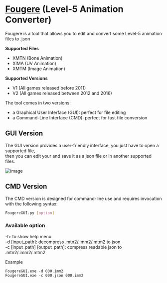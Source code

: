 # [Fougere](https://github.com/Tiniifan/Fougere/releases/latest) (Level-5 Animation Converter)

Fougere is a tool that allows you to edit and convert some Level-5 animation files to .json  

**Supported Files**
- XMTN (Bone Animation)
- XIMA (UV Animation)
- XMTM (Image Animation)

**Supported Versions**
- V1 (All games released before 2011)
- V2 (All games released between 2012 and 2016)

The tool comes in two versions: 
- a Graphical User Interface (GUI): perfect for file editing
- a Command-Line Interface (CMD): perfect for fast file conversion
  
## GUI Version

The GUI version provides a user-friendly interface, you just have to open a supported file,  
then you can edit your and save it as a json file or in another supported files.

![image](https://github.com/Tiniifan/Fougere/assets/30804632/d441acfc-8d4a-490a-a89b-b48c092120d6)

## CMD Version
The CMD version is designed for command-line use and requires invocation with the following syntax:

```bash
FougereGUI.py [option]
````

### Available option
-h: to show help menu  
-d [input_path]: decompress .mtn2/.imm2/.mtm2 to json  
-c [input_path] [output_path]: compress readable json to .mtn2/.imm2/.mtm2  

Example

  `FougereGUI.exe -d 000.imm2`  
  `FougereGUI.exe -c 000.json 000.imm2`  
